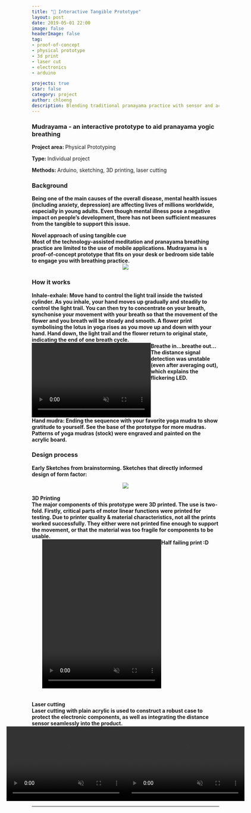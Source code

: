 ```yaml
---
title: "🧘 ‍Interactive Tangible Prototype"
layout: post
date: 2019-05-01 22:00
image: false
headerImage: false
tag:
- proof-of-concept
- physical prototype
- 3d print
- laser cut
- electronics
- arduino

projects: true
star: false
category: project
author: chloeng
description: Blending traditional pranayama practice with sensor and actuators.
---
```


### Mudrayama - an interactive prototype to aid pranayama yogic breathing
<b>Project area: </b> Physical Prototyping

<b>Type: </b> Individual project

<b>Methods: </b> Arduino, sketching, 3D printing, laser cutting

### Background
<b>Being one of the main causes of the overall disease, mental health issues (including anxiety, depression) are affecting lives of millions worldwide, especially in young adults. Even though mental illness pose a negative impact on people’s development, there has not been sufficient measures from the tangible to support this issue.
</b>

<b>
<b>Novel approach of using tangible cue</b>
<br>
Most of the technology-assisted meditation and pranayama breathing practice are limited to the use of mobile applications. Mudrayama is s proof-of-concept prototype that fits on your desk or bedroom side table to engage you with breathing practice.
</b>

<div style="display: flex; justify-content: center;">
    <img src="https://chloenhy.github.io/assets/images/pcp/pcp-bird-eye.jpg">
</div>


### How it works
<b>
<b>Inhale-exhale:</b>
Move hand to control the light trail inside the twisted cylinder. As you inhale, your hand moves up gradually and steadily to control the light trail. You can then try to concentrate on your breath, synchonise your movement with your breath so that the movement of the flower and you breath will be steady and smooth. A flower print symbolising the  lotus in yoga rises as you move up and down with your hand. Hand down, the light trail and the flower return to original state, indicating the end of one breath cycle.

<div style="display: flex; justify-content: center;">
    <video autoplay muted loop src="https://chloenhy.github.io/assets/images/pcp/pcp-bed.mp4" width="320" height="200">
    </video>
    <figcaption class="caption">Breathe in...breathe out...   The distance signal detection was unstable (even after averaging  out), which explains the flickering LED. 
    </figcaption>
</div>

<b>
<b>Hand mudra:</b>
Ending the sequence with your favorite yoga mudra to show gratitude to yourself. See the base of the prototype for more mudras. Patterns of yoga mudras (stock) were engraved and painted on the acrylic board.
</b>

### Design process
Early Sketches from brainstorming. Sketches that directly informed design of form factor:

<div style="display: flex; justify-content: center;">
    <img src="https://chloenhy.github.io/assets/images/pcp/sketch.jpg">
</div>

<br>
<b>3D Printing</b>
<br>
<b>The major components of this prototype were 3D printed. The use is two-fold. Firstly, critical parts of motor linear functions were printed for testing. Due to printer quality & material characteristics, not all the prints worked successfully. They either were not printed fine enough to support the movement, or that the material was too fragile for components to be usable.
</b>
<br>
<div style="display: flex; justify-content: center;">
    <video autoplay muted loop src="https://chloenhy.github.io/assets/images/pcp/3d-print2.mp4" width="320" height="400">
    </video>
    <figcaption class="caption">Half failing print :D</figcaption>
</div>

<br>
<br>
<b>Laser cutting</b>
<br>
<b>Laser cutting with plain acrylic is used to construct a robust case to protect the electronic components, as well as integrating the distance sensor seamlessly into the product.
</b>


<div style="display: flex; justify-content: center;">
    <video autoplay muted loop src="https://chloenhy.github.io/assets/images/pcp/pcp-test.mp4" width="320" height="200">           </video>
    <br>
    <br>
    <video autoplay muted loop src="https://chloenhy.github.io/assets/images/pcp/pcp-backyard.mp4" width="320" height="200">
    </video>
</div>


---
[1]: https://chloenhy.github.io/assets/images/pcp/pcp-bird-eye.jpg

